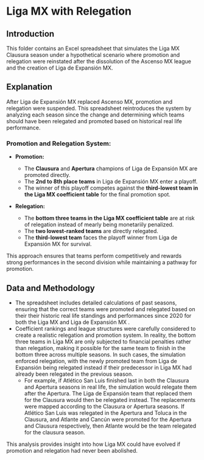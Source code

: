 # Liga MX with Relegation

## Introduction
This folder contains an Excel spreadsheet that simulates the Liga MX Clausura season under a hypothetical scenario where promotion and relegation were reinstated after the dissolution of the Ascenso MX league and the creation of Liga de Expansión MX.

## Explanation
After Liga de Expansión MX replaced Ascenso MX, promotion and relegation were suspended. This spreadsheet reintroduces the system by analyzing each season since the change and determining which teams should have been relegated and promoted based on historical real life performance.

### Promotion and Relegation System:
- **Promotion:**
  - The **Clausura** and **Apertura** champions of Liga de Expansión MX are promoted directly.
  - The **2nd to 8th place teams** in Liga de Expansión MX enter a playoff.
  - The winner of this playoff competes against the **third-lowest team in the Liga MX coefficient table** for the final promotion spot.

- **Relegation:**
  - The **bottom three teams in the Liga MX coefficient table** are at risk of relegation instead of mearly being monetariily penalized.
  - The **two lowest-ranked teams** are directly relegated.
  - The **third-lowest team** faces the playoff winner from Liga de Expansión MX for survival.

This approach ensures that teams perform competitively and rewards strong performances in the second division while maintaining a pathway for promotion.

## Data and Methodology
- The spreadsheet includes detailed calculations of past seasons, ensuring that the correct teams were promoted and relegated based on their their historic real life standings and performances since 2020 for both the Liga MX and Liga de Expansión MX .
- Coefficient rankings and league structures were carefully considered to create a realistic relegation and promotion system. In reality, the bottom three teams in Liga MX are only subjected to financial penalties rather than relegation, making it possible for the same team to finish in the bottom three across multiple seasons. In such cases, the simulation enforced relegation, with the newly promoted team from Liga de Expansión being relegated instead if their predecessor in Liga MX had already been relegated in the previous season.
    - For example, if Atlético San Luis finished last in both the Clausura and Apertura seasons in real life, the simulation would relegate them after the Apertura. The Liga de Expansión team that replaced them for the Clausura would then be relegated instead. The replacements were mapped according to the Clausura or Apertura seasons. If Atlético San Luis was relegated in the Apertura and Toluca in the Clausura, and Atlante and Cancún were promoted for the Apertura and Clausura respectively, then Atlante would be the team relegated for the clausura season.

This analysis provides insight into how Liga MX could have evolved if promotion and relegation had never been abolished.







